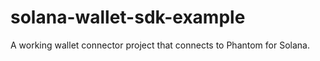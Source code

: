 # solana-wallet-sdk-example
A working wallet connector project that connects to Phantom for Solana.
